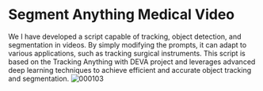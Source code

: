 # Segment Anything Medical Video
We I have developed a script capable of tracking, object detection, and segmentation in videos. By simply modifying the prompts, it can adapt to various applications, such as tracking surgical instruments. This script is based on the Tracking Anything with DEVA project and leverages advanced deep learning techniques to achieve efficient and accurate object tracking and segmentation.
![000103](https://user-images.githubusercontent.com/88203748/231528167-652a2842-220d-483e-96d8-5f99c5f771ca.png)
